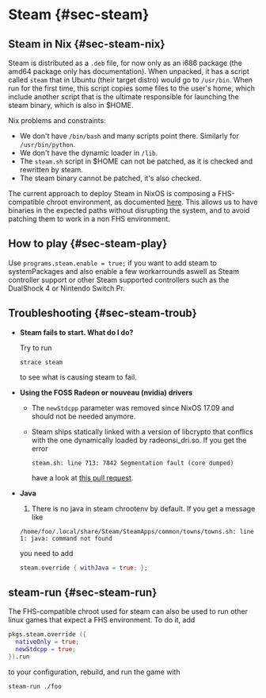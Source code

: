 # Steam {#sec-steam}

## Steam in Nix {#sec-steam-nix}

Steam is distributed as a `.deb` file, for now only as an i686 package (the amd64 package only has documentation). When unpacked, it has a script called `steam` that in Ubuntu (their target distro) would go to `/usr/bin`. When run for the first time, this script copies some files to the user's home, which include another script that is the ultimate responsible for launching the steam binary, which is also in \$HOME.

Nix problems and constraints:

- We don't have `/bin/bash` and many scripts point there. Similarly for `/usr/bin/python`.
- We don't have the dynamic loader in `/lib`.
- The `steam.sh` script in \$HOME can not be patched, as it is checked and rewritten by steam.
- The steam binary cannot be patched, it's also checked.

The current approach to deploy Steam in NixOS is composing a FHS-compatible chroot environment, as documented [here](http://sandervanderburg.blogspot.nl/2013/09/composing-fhs-compatible-chroot.html). This allows us to have binaries in the expected paths without disrupting the system, and to avoid patching them to work in a non FHS environment.

## How to play {#sec-steam-play}

Use `programs.steam.enable = true;` if you want to add steam to systemPackages and also enable a few workarrounds aswell as Steam controller support or other Steam supported controllers such as the DualShock 4 or Nintendo Switch Pr.

## Troubleshooting {#sec-steam-troub}

- **Steam fails to start. What do I do?**

  Try to run

  ```ShellSession
  strace steam
  ```

  to see what is causing steam to fail.

- **Using the FOSS Radeon or nouveau (nvidia) drivers**

  - The `newStdcpp` parameter was removed since NixOS 17.09 and should not be needed anymore.
  - Steam ships statically linked with a version of libcrypto that conflics with the one dynamically loaded by radeonsi_dri.so. If you get the error

    ```
    steam.sh: line 713: 7842 Segmentation fault (core dumped)
    ```

    have a look at [this pull request](https://github.com/NixOS/nixpkgs/pull/20269).

- **Java**

  1. There is no java in steam chrootenv by default. If you get a message like

    ```
    /home/foo/.local/share/Steam/SteamApps/common/towns/towns.sh: line 1: java: command not found
    ```

    you need to add

    ```nix
    steam.override { withJava = true; };
    ```

## steam-run {#sec-steam-run}

The FHS-compatible chroot used for steam can also be used to run other linux games that expect a FHS environment. To do it, add

```nix
pkgs.steam.override ({
  nativeOnly = true;
  newStdcpp = true;
}).run
```

to your configuration, rebuild, and run the game with

```
steam-run ./foo
```
